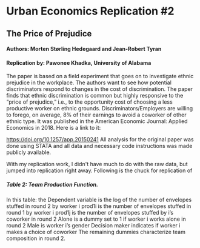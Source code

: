 # Urban Economics Replication #2
## The Price of Prejudice
#### Authors: Morten Størling Hedegaard and Jean-Robert Tyran
#### Replication by: Pawonee Khadka, University of Alabama

The paper is based on a field experiment that goes on to investigate ethnic prejudice in the workplace. The authors want to see how potential discriminators respond to changes in the cost of discrimination. The paper finds that ethnic discrimination is common but highly responsive to the
“price of prejudice,” i.e., to the opportunity cost of choosing a less productive worker on ethnic grounds. Discriminators/Employers are willing to forego, on average,  8% of their earnings to avoid a coworker of other ethnic type. It was published in the American Economic Journal: Applied Economics in 2018. Here is a link to it:

https://doi.org/10.1257/app.20150241
All analysis for the original paper was done using STATA and all data and necessary code instructions was made publicly available.

With my replication work, I didn't have much to do with the raw data, but jumped into replication right away. Following is the chuck for replication of 
##### Table 2: Team Production Function.
In this table:
    the Dependent variable is the log of the number of envelopes stuffed in round 2 by worker i
    prod1i is the number of envelopes stuffed in round 1 by worker i
    prod1j is the number of envelopes stuffed by i’s coworker in round 2
    Alone is a dummy set to 1 if worker i works alone in round 2
    Male is worker i’s gender 
    Decision maker indicates if worker i makes a choice of coworker 
    The remaining dummies characterize team composition in round 2. 
